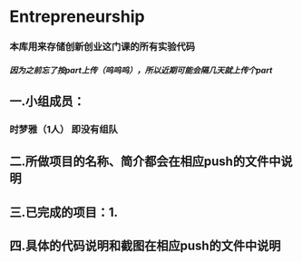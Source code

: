 # Entrepreneurship
### 本库用来存储创新创业这门课的所有实验代码
##### 因为之前忘了按part上传（呜呜呜），所以近期可能会隔几天就上传个part

## 一.小组成员：
### 时梦雅（1人）  即没有组队
## 二.所做项目的名称、简介都会在相应push的文件中说明
## 三.已完成的项目：1.
## 四.具体的代码说明和截图在相应push的文件中说明
